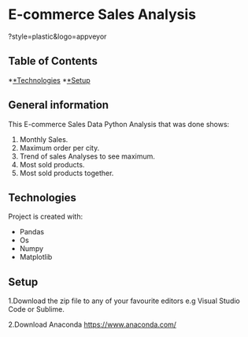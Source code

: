 ﻿# E-commerce Sales Analysis

?style=plastic&logo=appveyor

## Table of Contents 
*[*Technologies](#Technologies) 
*[*Setup](#setup)

## General information
This E-commerce Sales Data Python Analysis that was done shows:
1. Monthly Sales.
2. Maximum order per city.
3. Trend of sales Analyses to see maximum.
4. Most sold products.
5. Most sold products together.

## Technologies
Project is created with:

* Pandas
* Os
* Numpy
* Matplotlib


## Setup

1.Download the zip file to any of your favourite editors e.g Visual Studio Code or Sublime.

2.Download Anaconda https://www.anaconda.com/
